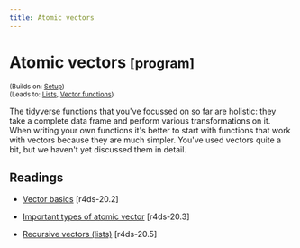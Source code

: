 ```yaml
---
title: Atomic vectors
---
```


<!-- Generated automatically from vectors.yml. Do not edit by hand -->

# Atomic vectors <small class='program'>[program]</small>
<small>(Builds on: [Setup](setup.md))</small>  
<small>(Leads to: [Lists](lists.md), [Vector functions](vector-functions.md))</small>

The tidyverse functions that you've focussed on so far are holistic:
they take a complete data frame and perform various transformations on it.
When writing your own functions it's better to start with functions that
work with vectors because they are much simpler. You've used vectors quite
a bit, but we haven't yet discussed them in detail.

## Readings

  * [Vector basics](http://r4ds.had.co.nz/vectors.html#vector-basics) [r4ds-20.2]

  * [Important types of atomic vector](http://r4ds.had.co.nz/vectors.html#important-types-of-atomic-vector) [r4ds-20.3]

  * [Recursive vectors (lists)](http://r4ds.had.co.nz/vectors.html#lists) [r4ds-20.5]


